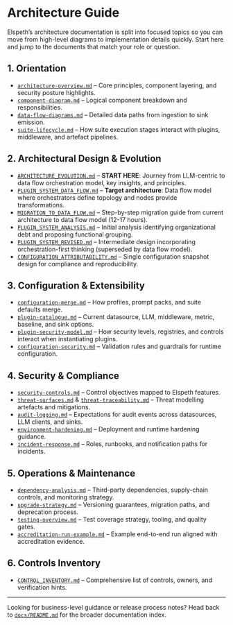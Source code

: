 # Architecture Guide

Elspeth’s architecture documentation is split into focused topics so you can move from high-level diagrams to implementation details quickly. Start here and jump to the documents that match your role or question.

## 1. Orientation

- [`architecture-overview.md`](architecture-overview.md) – Core principles, component layering, and security posture highlights.
- [`component-diagram.md`](component-diagram.md) – Logical component breakdown and responsibilities.
- [`data-flow-diagrams.md`](data-flow-diagrams.md) – Detailed data paths from ingestion to sink emission.
- [`suite-lifecycle.md`](suite-lifecycle.md) – How suite execution stages interact with plugins, middleware, and artefact pipelines.

## 2. Architectural Design & Evolution

- [`ARCHITECTURE_EVOLUTION.md`](ARCHITECTURE_EVOLUTION.md) – **START HERE**: Journey from LLM-centric to data flow orchestration model, key insights, and principles.
- [`PLUGIN_SYSTEM_DATA_FLOW.md`](PLUGIN_SYSTEM_DATA_FLOW.md) – **Target architecture**: Data flow model where orchestrators define topology and nodes provide transformations.
- [`MIGRATION_TO_DATA_FLOW.md`](MIGRATION_TO_DATA_FLOW.md) – Step-by-step migration guide from current architecture to data flow model (12-17 hours).
- [`PLUGIN_SYSTEM_ANALYSIS.md`](PLUGIN_SYSTEM_ANALYSIS.md) – Initial analysis identifying organizational debt and proposing functional grouping.
- [`PLUGIN_SYSTEM_REVISED.md`](PLUGIN_SYSTEM_REVISED.md) – Intermediate design incorporating orchestration-first thinking (superseded by data flow model).
- [`CONFIGURATION_ATTRIBUTABILITY.md`](CONFIGURATION_ATTRIBUTABILITY.md) – Single configuration snapshot design for compliance and reproducibility.

## 3. Configuration & Extensibility

- [`configuration-merge.md`](configuration-merge.md) – How profiles, prompt packs, and suite defaults merge.
- [`plugin-catalogue.md`](plugin-catalogue.md) – Current datasource, LLM, middleware, metric, baseline, and sink options.
- [`plugin-security-model.md`](plugin-security-model.md) – How security levels, registries, and controls interact when instantiating plugins.
- [`configuration-security.md`](configuration-security.md) – Validation rules and guardrails for runtime configuration.

## 4. Security & Compliance

- [`security-controls.md`](security-controls.md) – Control objectives mapped to Elspeth features.
- [`threat-surfaces.md`](threat-surfaces.md) & [`threat-traceability.md`](threat-traceability.md) – Threat modelling artefacts and mitigations.
- [`audit-logging.md`](audit-logging.md) – Expectations for audit events across datasources, LLM clients, and sinks.
- [`environment-hardening.md`](environment-hardening.md) – Deployment and runtime hardening guidance.
- [`incident-response.md`](incident-response.md) – Roles, runbooks, and notification paths for incidents.

## 5. Operations & Maintenance

- [`dependency-analysis.md`](dependency-analysis.md) – Third-party dependencies, supply-chain controls, and monitoring strategy.
- [`upgrade-strategy.md`](upgrade-strategy.md) – Versioning guarantees, migration paths, and deprecation process.
- [`testing-overview.md`](testing-overview.md) – Test coverage strategy, tooling, and quality gates.
- [`accreditation-run-example.md`](accreditation-run-example.md) – Example end-to-end run aligned with accreditation evidence.

## 6. Controls Inventory

- [`CONTROL_INVENTORY.md`](CONTROL_INVENTORY.md) – Comprehensive list of controls, owners, and verification hints.

---

Looking for business-level guidance or release process notes? Head back to [`docs/README.md`](../README.md) for the broader documentation index.
